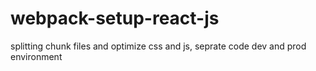 # webpack-setup-react-js
 splitting chunk files and optimize css and js, seprate code dev and prod environment
